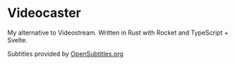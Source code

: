 # Videocaster
My alternative to Videostream. Written in Rust with Rocket and TypeScript + Svelte.

Subtitles provided by [OpenSubtitles.org](https://www.opensubtitles.org)
